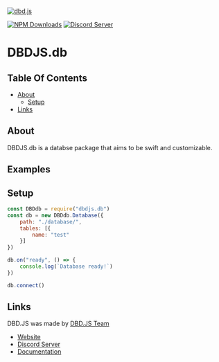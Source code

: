   <br />
    <p>
    <a href="https://dbd.leref.ga"><img src="https://cdn.discordapp.com/attachments/804505335397744650/816746774571515914/dbdjs.png" alt="dbd.js" /></a>
  </p>

[![NPM Downloads](https://img.shields.io/npm/dt/dbd.js.svg?maxAge=3600)](https://www.npmjs.com/package/dbd.js)
[![Discord Server](https://img.shields.io/discord/773352845738115102?color=7289da&logo=discord&logoColor=white)](https://dbd.js.org/invite)

# DBDJS.db
## Table Of Contents
- [About](#about)
  - [Setup](#setup)
- [Links](#links)


## About
DBDJS.db is a databse package that aims to be swift and customizable.

## Examples

## Setup
```js
const DBDdb = require("dbdjs.db")
const db = new DBDdb.Database({
    path: "./database/", 
    tables: [{
        name: "test" 
    }] 
})

db.on("ready", () => {
    console.log(`Database ready!`) 
})

db.connect()
```

## Links
DBD.JS was made by [DBD.JS Team](https://discord.gg/HMUfMXDQsV)
- [Website](https://dbd.js.org)
- [Discord Server](https://dbd.js.org/invite)
- [Documentation](https://dbd.leref.ga)